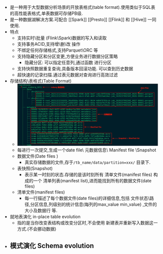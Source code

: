 - 是一种用于大型数据分析场景的开放表格式(table format).使用类似于SQL表的高性能表格式,单表数据可存储PB级.
- 是一种数据湖解决方案.可配合 [[Spark]] [[Presto]] [[Flink]] 和 [[Hive]] 一同使用.
- 特点
	- 支持实时\批量 (Flink\Spark)数据的写入和读取
	- 支持事务ACID,支持增\删\改 操作
	- 不绑定任何存储格式,支持Parquet\ORC 等
	- 支持隐藏分区和分区变更,方便业务进行数据分区策略
		- 隐藏分区: 可以指定任意列,通过函数 进行分区
	- 支持快照数据重复查询,具备版本回滚功能. 可以查到历史数据
	- 超快速的记录扫描.通过表元数据对查询进行高效过滤
- 存储结构\表格式(Table Format)
	- ![image.png](../assets/image_1652345384585_0.png)
	- 每进行一次提交,生成一个date file\  元数据信息\ Manifest file \Snapshot
	- 数据文件(Date files )
		- 真实存储数据的文件,存于`/tb_name/data/partition=xxx/` 目录下.
	- 表快照(Snapshot)
		- 表示某一时刻的状态.存储的是该时刻所有 清单文件(manifest files) 构成的一个 清单列表(manifest list),进而能找到所有的数据文件(date files)
	- 清单文件(manifest files)
		- 每一行描述了每个数据文件(date files)的详细信息,包括 文件状态\路径,分区信息,列级别的统计信息(每列的max_value min_value) ,文件的大小及数据行 等.
- 就地表演化  in-place table evolution
	- 指的是当你改变表结构或改变分区时,不会使用 新建表并重新写入数据这一方式.(不会挪动数据)
- 模式演化 Schema evolution
	-